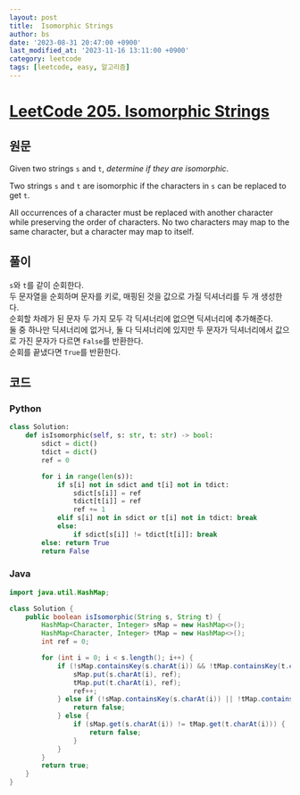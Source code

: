 ```yaml
---
layout: post
title:  Isomorphic Strings
author: bs
date: '2023-08-31 20:47:00 +0900'
last_modified_at: '2023-11-16 13:11:00 +0900'
category: leetcode
tags: [leetcode, easy, 알고리즘]
---
```


# [LeetCode 205. Isomorphic Strings](https://leetcode.com/problems/isomorphic-strings/description/)

## 원문
Given two strings `s` and `t`, *determine if they are isomorphic*.

Two strings `s` and `t` are isomorphic if the characters in `s` can be replaced to get `t`.

All occurrences of a character must be replaced with another character while preserving the order of characters. No two characters may map to the same character, but a character may map to itself.

## 풀이
`s`와 `t`를 같이 순회한다.<br>
두 문자열을 순회하며 문자를 키로, 매핑된 것을 값으로 가질 딕셔너리를 두 개 생성한다.<br>
순회할 차례가 된 문자 두 가지 모두 각 딕셔너리에 없으면 딕셔너리에 추가해준다.<br>
둘 중 하나만 딕셔너리에 없거나, 둘 다 딕셔너리에 있지만 두 문자가 딕셔너리에서 값으로 가진 문자가 다르면 `False`를 반환한다.<br>
순회를 끝냈다면 `True`를 반환한다.

## 코드
### Python
```python
class Solution:
    def isIsomorphic(self, s: str, t: str) -> bool:
        sdict = dict()
        tdict = dict()
        ref = 0

        for i in range(len(s)):
            if s[i] not in sdict and t[i] not in tdict:
                sdict[s[i]] = ref
                tdict[t[i]] = ref
                ref += 1
            elif s[i] not in sdict or t[i] not in tdict: break
            else:
                if sdict[s[i]] != tdict[t[i]]: break
        else: return True
        return False
```

### Java
```java
import java.util.HashMap;

class Solution {
    public boolean isIsomorphic(String s, String t) {
        HashMap<Character, Integer> sMap = new HashMap<>();
        HashMap<Character, Integer> tMap = new HashMap<>();
        int ref = 0;

        for (int i = 0; i < s.length(); i++) {
            if (!sMap.containsKey(s.charAt(i)) && !tMap.containsKey(t.charAt(i))) {
                sMap.put(s.charAt(i), ref);
                tMap.put(t.charAt(i), ref);
                ref++;
            } else if (!sMap.containsKey(s.charAt(i)) || !tMap.containsKey(t.charAt(i))) {
                return false;
            } else {
                if (sMap.get(s.charAt(i)) != tMap.get(t.charAt(i))) {
                    return false;
                }
            }
        }
        return true;
    }
}
```